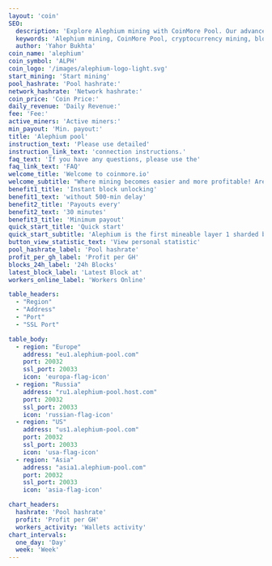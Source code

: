 ```yaml
---
layout: 'coin'
SEO:
  description: 'Explore Alephium mining with CoinMore Pool. Our advanced and reliable mining pool ensures high profitability and stability for Alephium miners.'
  keywords: 'Alephium mining, CoinMore Pool, cryptocurrency mining, blockchain, Alephium, crypto mining, digital currency mining, decentralized mining, secure mining, profitable mining, mining software, mining hardware'
  author: 'Yahor Bukhta'
coin_name: 'alephium'
coin_symbol: 'ALPH'
coin_logo: '/images/alephium-logo-light.svg'
start_mining: 'Start mining'
pool_hashrate: 'Pool hashrate:'
network_hashrate: 'Network hashrate:'
coin_price: 'Coin Price:'
daily_revenue: 'Daily Revenue:'
fee: 'Fee:'
active_miners: 'Active miners:'
min_payout: 'Min. payout:'
title: 'Alephium pool'
instruction_text: 'Please use detailed'
instruction_link_text: 'connection instructions.'
faq_text: 'If you have any questions, please use the'
faq_link_text: 'FAQ'
welcome_title: 'Welcome to coinmore.io'
welcome_subtitle: "Where mining becomes easier and more profitable! Are you looking for a reliable pool with low fees? Do you desire stability and transparent statistics? Look no further! On our platform, you'll find everything for efficient mining, as well as a warm community and tech support ready to assist in any situation. Earn more with lower expenses."
benefit1_title: 'Instant block unlocking'
benefit1_text: 'without 500-min delay'
benefit2_title: 'Payouts every'
benefit2_text: '30 minutes'
benefit3_title: 'Minimum payout'
quick_start_title: 'Quick start'
quick_start_subtitle: 'Alephium is the first mineable layer 1 sharded blockchain scaling and improving on Bitcoin core technologies, Proof of Work and UTXO. It delivers a highly performant, secure DeFi & dApps platform with enhanced energy efficiency.'
button_view_statistic_text: 'View personal statistic'
pool_hashrate_label: 'Pool hashrate'
profit_per_gh_label: 'Profit per GH'
blocks_24h_label: '24h Blocks'
latest_block_label: 'Latest Block at'
workers_online_label: 'Workers Online'

table_headers:
  - "Region"
  - "Address"
  - "Port"
  - "SSL Port"

table_body:
  - region: "Europe"
    address: "eu1.alephium-pool.com"
    port: 20032
    ssl_port: 20033
    icon: 'europa-flag-icon'
  - region: "Russia"
    address: "ru1.alephium-pool.host.com"
    port: 20032
    ssl_port: 20033
    icon: 'russian-flag-icon'
  - region: "US"
    address: "us1.alephium-pool.com"
    port: 20032
    ssl_port: 20033
    icon: 'usa-flag-icon'
  - region: "Asia"
    address: "asia1.alephium-pool.com"
    port: 20032
    ssl_port: 20033
    icon: 'asia-flag-icon'

chart_headers:
  hashrate: 'Pool hashrate'
  profit: 'Profit per GH'
  workers_activity: 'Wallets activity'
chart_intervals:
  one_day: 'Day'
  week: 'Week'
---
```

